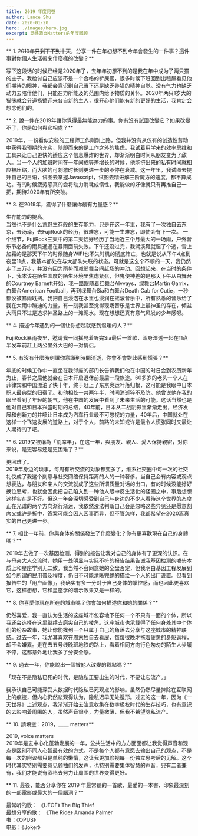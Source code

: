 ```yaml
---
title: 2019 年度问卷
author: Lance Shu
date: 2020-01-20
hero: ./images/hero.jpg
excerpt: 灵感源自Matters的年度回顾
---
```

** 1. ~~2019年只剩下不到十天~~，分享一件在年初想不到今年會發生的一件事？這件事對你個人生活帶來什麼樣的改變？**

   写下这段话的时候已经是2020年了，去年年初想不到的是我在年中成为了两只猫的主子。我检讨自己应该不是一个合格的铲屎官，很多时候下班回到出租屋看见他们期待的眼神，我都会意识到自己当下还是缺乏养猫的精神自觉。没有气力也缺乏动力去陪伴他们，只能在力所能及的范围内给予物质的关怀。2020年两只1岁大的猫咪就会分道扬镳迎来各自新的主人，很开心他们能有新的更好的生活，我肯定会想念他们的。
   
** 2. 說一件在2019年讓你覺得最無能為力的事。你有沒有試圖改變它？如果改變不了，你是如何與它相處？**

   2019年，一份看似安稳的工程师工作刚刚上路，但我并没有从仅有的创造性劳动中获得我预期的充实，随即而来的是工作之外的焦虑。我试着用学来的效率思维和工具来让自己更快的适应这个信息爆炸的世界，却渐渐明白时间从朋友变为了敌人。当一个人的加班时间在一年间成等差增长的时候，他能挤出来的私有时间就相应被压缩，而大脑的可刺激时长则更进一步的不停在衰减。这一年里，我试图去提升自己的日语，试图去掌握Javascript，试图去精进解三阶魔方的速度，都不算成功。有的时候疲劳感真的会将动力消耗成惰性，我能做的好像就只有再推自己一把，期待2020年有所突破。

** 3. 在2019年，獲得了什麼讓你最有力量感？**

   生存能力的提高。  
   当然也不是什么荒野生存般的生存能力，只是在这一年里，我有了一次独自去东京，去汤泽，去FujiRock的经历，很难忘，可能一生难忘，即使会有下一次。
   一个细节，FujiRock三天中的第二天恰好经历了当地近三个月最大的一场雨，户外音乐节必备的雨具通通在暴雨面前失效。下午还没过完，我溯溪鞋就湿了个透，雪上加霜的是那天下午的时候随身WIFI也不失时机的彻底阵亡，也就是说从下午4点到夜里11点，我基本都处在与大部队失联的状态。可就是这么个不顺的一天，我仍然走了三万步，并没有因为雨势而减弱舞台间赶场的冲动。回想起来，在当时的条件下，我本该在陌生国度的陌生环境里焦虑紧张，但鬼使神差的是那天下午从白舞台的Courtney Barnett开始，我一路跟随着红舞台Alvvays，绿舞台Martin Garrix，白舞台American Football，再到绿舞台Sia和白舞台Death Cab for Cutie，一秒都没被暴雨耽搁。我把自己浸泡在水里也浸润在摇滚音乐中，所有熟悉的音乐给了我在大雨中蹦迪的力量，有一刻我甚至觉得现场音乐是世界上最神圣的存在，倾盆大雨只不过是追求神圣路上的一滩泥水。现在想想还真有意气风发的少年感呀。

** 4. 描述今年遇到的一個让你想起就感到温暖的人？**

   FujiRock暴雨夜里，邀请我一同摇晃着听完Sia最后一首歌，浑身湿透一起在11点半发车前赶上两公里外大巴的一对情侣。

** 5. 有沒有什麼時刻讓你意識到時間消逝，你會不會對此感到慌張？**

   年底的时候工作中一直坐在我邻座的部门长告诉我们他在中国的时日会到农历新年为止，春节之后他就会在日本开启退休前最后一段旅途。60多岁的老头一个人在菲律宾和中国漂泊了快十年，终于赶上了东京奥运叶落归根，这可能是我眼中日本职人最典型的归宿了。和他相处一共两年半，时间消逝猝不及防。他曾说他在我的眼里看到了年轻的朝气，他在中国的发展中看到了未来生活的可能。这话当然也是他对自己和日本兴盛时期的总结，40年前，日本从二战阴影里渐渐走出，经济发展和创新力的井喷让日本成为汽车行业最不可忽视的力量，40年后，中国就处在这样一个飞速发展的道路上，对于个人，前路的未知或许是最令人慌张同时又最让人期待的了吧。

** 6. 2019又被稱為「割席年」，在这一年，與朋友、親人、愛人保持親密，对你来说，是更容易还是更困难了？**

   更困难了。  
   2019年身边的琐事，每周有所交流的对象都变多了，维系社交圈中每一次的社交礼仪成了我这个刻意与社交网络保持距离的人的一种奢侈。当自己会有内容或观点想表达，与朋友和亲人的交流就成了这些所谓质量对话的出口，有的时候没能好好换位思考，也就会因此把自己陷入到一种他人眼中反生活化的怪圈之中，事后想想这样实在是不好。但这一年会深切感受到自己与身边的不少人看待这个世界的态度正在光谱的两个方向渐行渐远，我依然没法判断自己会是忽略这些异见还是愿意割席又或许是折中，答案可能会因人因事而异，但不管怎样，我都希望在2020离真实的自己更进一步。

** 7. 相比一年前，你與身体的關係發生了什麼變化？你有更喜歡現在自己的身體嗎？**

   2019年去做了一次基因检测，得到的报告让我对自己的身体有了更深的认识。在与母亲大人交流时，她用一处明显与实际不符的报告结果告诫我基因检测的噱头本质上和星座学别无二致。我当然不会同意她的全盘否定，但我明白基因工程发展到如今所谓的民用普及程度，仍旧不可能清晰完整的描绘一个人的出厂设置。但看到报告中的「用户画像」，我确实有多一分对于自己身体的掌控感，而也因此更喜欢它，这样想想，它和星座学的暗示效果又是一样的。

** 8. 你喜愛你現在所在的城市嗎？你會如何描述你和她的關係？**

   仍然喜爱，我一直认为生活的这座城市包容地下任何一个不只有一面的个体，所以我还会选择在这里继续去磨尖自己的棱角。这座城市也承载得了任何身处其中个体们的纷杂故事，她让你能找到一个只属于自己的角落去分享与这座城市的精神联结。过去一年，我尤其喜欢在周末独自去看展，每每很晚才拖着疲惫的身躯返程，却不会嫌累。走在去五号线晚班地铁的路上，看着相同方向行色匆匆的陌生人步履不停，这都意外地让我多了分安全感。

** 9. 過去一年，你能說出一個被他人改變的觀點嗎？**

   「现在不是隐私已死的时代，是隐私正要出生的时代，不要让它流产。」  

   我承认自己可能深受大数据时代隐私已死观点的影响。虽然仍然尽量抹除在互联网上的痕迹，但内心仍然悲观得认为，隐私迟早无处遁形。过去的这一年，因为《一天世界》上述观点，我渐渐开始去注意收集在数字极权时代的生存技巧，也有意识的去影响着周围的人，虽然声音很小，力量微薄，但我不希望隐私流产。

** 10. 請填空：2019，＿＿ matters**

   2019, voice matters  
   2019年是去中心化蓬勃发展的一年，公共生活中的方方面面都让我觉得声音和观点是区别不同人心智最有效的方式。不是每个人都有意愿去输出自己的观点，不是每一次的附议都只是单纯的懒惰，这让我更加珍视每一份独立思考后的见解。这个时代其实特别需要意见领袖们的发声，也特别需要集体智慧的声音，只有二者兼有，我们才能说有资格去努力让周围的世界变得更好。

 ** 11. 最後，能否分享你在 2019 年最常聽的一首歌、最愛的一本書、印象最深刻的一部電影或最大的一個腦洞？**

   最常听的歌： 《UFOF》 The Big Thief  
   最想分享的歌： 《The Ride》 Amanda Palmer  
   书：《OPUS》  
   电影：《Joker》  
